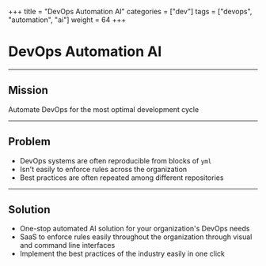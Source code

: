+++
title = "DevOps Automation AI"
categories = ["dev"]
tags = ["devops", "automation", "ai"]
weight = 64
+++

# DevOps Automation AI

---

## Mission

Automate DevOps for the most optimal development cycle

---

## Problem

- DevOps systems are often reproducible from blocks of `yml`
- Isn't easily to enforce rules across the organization
- Best practices are often repeated among different repositories

---

## Solution

- One-stop automated AI solution for your organization's DevOps needs
- SaaS to enforce rules easily throughout the organization through visual and command line interfaces
- Implement the best practices of the industry easily in one click
